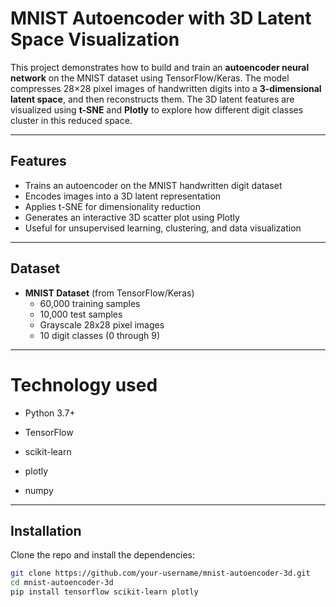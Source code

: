 #  MNIST Autoencoder with 3D Latent Space Visualization

This project demonstrates how to build and train an **autoencoder neural network** on the MNIST dataset using TensorFlow/Keras. The model compresses 28×28 pixel images of handwritten digits into a **3-dimensional latent space**, and then reconstructs them. The 3D latent features are visualized using **t-SNE** and **Plotly** to explore how different digit classes cluster in this reduced space.

---

##  Features

- Trains an autoencoder on the MNIST handwritten digit dataset
- Encodes images into a 3D latent representation
- Applies t-SNE for dimensionality reduction
- Generates an interactive 3D scatter plot using Plotly
- Useful for unsupervised learning, clustering, and data visualization

---

##  Dataset

- **MNIST Dataset** (from TensorFlow/Keras)
  - 60,000 training samples
  - 10,000 test samples
  - Grayscale 28x28 pixel images
  - 10 digit classes (0 through 9)

---


# Technology used

- Python 3.7+

- TensorFlow

- scikit-learn

- plotly

- numpy

  
---


##  Installation

Clone the repo and install the dependencies:

```bash
git clone https://github.com/your-username/mnist-autoencoder-3d.git
cd mnist-autoencoder-3d
pip install tensorflow scikit-learn plotly
